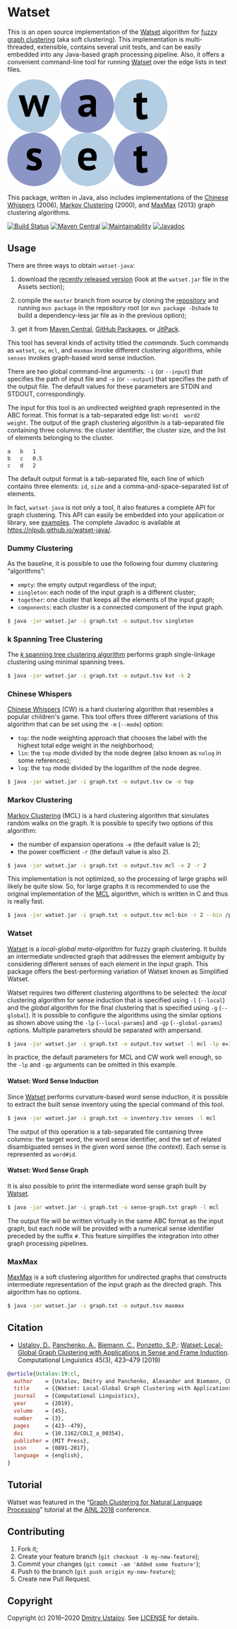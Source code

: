 # Watset

This is an open source implementation of the [Watset] algorithm for [fuzzy graph clustering](https://en.wikipedia.org/wiki/Fuzzy_clustering) (aka soft clustering). This implementation is multi-threaded, extensible, contains several unit tests, and can be easily embedded into any Java-based graph processing pipeline. Also, it offers a convenient command-line tool for running [Watset] over the edge lists in text files.

![Watset](src/main/javadoc/doc-files/Watset.svg)

This package, written in Java, also includes implementations of the [Chinese Whispers] (2006), [Markov Clustering] (2000), and [MaxMax] (2013) graph clustering algorithms.

[![Build Status][github_tests_badge]][github_tests_link] [![Maven Central][maven_badge]][maven_link] [![Maintainability][codeclimate_badge]][codeclimate_link] [![Javadoc][javadoc_badge]][javadoc_link]

[github_tests_badge]: https://github.com/nlpub/watset-java/workflows/Unit%20Tests/badge.svg?branch=master
[github_tests_link]: https://github.com/nlpub/watset-java/actions?query=workflow%3A%22Unit+Tests%22
[maven_badge]: https://img.shields.io/maven-central/v/org.nlpub/watset.svg?label=Maven%20Central
[maven_link]: https://search.maven.org/artifact/org.nlpub/watset
[codeclimate_badge]: https://api.codeclimate.com/v1/badges/2f2a90dd42ae703e9e5d/maintainability
[codeclimate_link]: https://codeclimate.com/github/nlpub/watset-java/maintainability
[javadoc_badge]: https://img.shields.io/badge/javadoc-master-brightgreen
[javadoc_link]: https://nlpub.github.io/watset-java/

## Usage

There are three ways to obtain `watset-java`:

1. download the [recently released version](https://github.com/nlpub/watset-java/releases/latest) (look at the `watset.jar` file in the Assets section);

2. compile the `master` branch from source by cloning the [repository](https://github.com/nlpub/watset-java) and running `mvn package` in the repository root (or `mvn package -Dshade` to build a dependency-less jar file as in the previous option);

3. get it from [Maven Central][maven_link], [GitHub Packages](https://github.com/nlpub/watset-java/packages), or [JitPack](https://jitpack.io/#nlpub/watset-java).

This tool has several kinds of activity titled the *commands*. Such commands as `watset`, `cw`, `mcl`, and `maxmax` invoke different clustering algorithms, while `senses` invokes graph-based word sense induction.

There are two global command-line arguments: `-i` (or `--input`) that specifies the path of input file and `-o` (or `--output`) that specifies the path of the output file. The default values for these parameters are STDIN and STDOUT, correspondingly.

The input for this tool is an undirected weighted graph represented in the ABC format. This format is a tab-separated edge list: <code>word1&#9;word2&#9;weight</code>. The output of the graph clustering algorithm is a tab-separated file containing three columns: the cluster identifier, the cluster size, and the list of elements belonging to the cluster.

```
a	b	1
b	c	0.5
c	d	2
```

The default output format is a tab-separated file, each line of which contains three elements: `id`, `size` and a comma-and-space-separated list of elements.

In fact, `watset-java` is not only a tool, it also features a complete API for graph clustering. This API can easily be embedded into your application or library, see [examples](examples/). The complete Javadoc is available at <https://nlpub.github.io/watset-java/>.

### Dummy Clustering

As the baseline, it is possible to use the following four dummy clustering “algorithms”:

* `empty`: the empty output regardless of the input;
* `singleton`: each node of the input graph is a different cluster;
* `together`: one cluster that keeps all the elements of the input graph;
* `components`: each cluster is a connected component of the input graph.

```bash
$ java -jar watset.jar -i graph.txt -o output.tsv singleton
```

### k Spanning Tree Clustering

The [*k* spanning tree clustering algorithm](https://doi.org/10.2307/2346439) performs graph single-linkage clustering using minimal spanning trees.

```bash
$ java -jar watset.jar -i graph.txt -o output.tsv kst -k 2
```

### Chinese Whispers

[Chinese Whispers] (CW) is a hard clustering algorithm that resembles a popular children's game. This tool offers three different variations of this algorithm that can be set using the `-m` (`--mode`) option:

* `top`: the node weighting approach that chooses the label with the highest total edge weight in the neighborhood;
* `lin`: the `top` mode divided by the node degree (also known as `nolog` in some references);
* `log`: the `top` mode divided by the logarithm of the node degree.

```bash
$ java -jar watset.jar -i graph.txt -o output.tsv cw -m top
```

### Markov Clustering

[Markov Clustering] (MCL) is a hard clustering algorithm that simulates random walks on the graph. It is possible to specify two options of this algorithm:

* the number of expansion operations `-e` (the default value is 2);
* the power coefficient `-r` (the default value is also 2).

```bash
$ java -jar watset.jar -i graph.txt -o output.tsv mcl -e 2 -r 2
```

This implementation is not optimized, so the processing of large graphs will likely be quite slow. So, for large graphs it is recommended to use the original implementation of the [MCL](https://micans.org/mcl/) algorithm, which is written in C and thus is really fast.

```bash
$ java -jar watset.jar -i graph.txt -o output.tsv mcl-bin -r 2 --bin /path/to/mcl
```

### Watset

[Watset] is a *local-global meta-algorithm* for fuzzy graph clustering. It builds an intermediate undirected graph that addresses the element ambiguity by considering different senses of each element in the input graph. This package offers the best-performing variation of Watset known as Simplified Watset.

Watset requires two different clustering algorithms to be selected: the *local* clustering algorithm for sense induction that is specified using `-l` (`--local`) and the *global* algorithm for the final clustering that is specified using `-g` (`--global`). It is possible to configure the algorithms using the similar options as shown above using the `-lp` (`--local-params`) and `-gp` (`--global-params`) options. Multiple parameters should be separated with ampersand.

```bash
$ java -jar watset.jar -i graph.txt -o output.tsv watset -l mcl -lp e=1 -lp r=3 -g cw -gp mode=lin
```

In practice, the default parameters for MCL and CW work well enough, so the `-lp` and `-gp` arguments can be omitted in this example.

#### Watset: Word Sense Induction

Since [Watset] performs curvature-based word sense induction, it is possible to extract the built sense inventory using the special command of this tool.

```bash
$ java -jar watset.jar -i graph.txt -o inventory.tsv senses -l mcl
```

The output of this operation is a tab-separated file containing three columns: the target word, the word sense identifier, and the set of related disambiguated senses in the given word sense (the *context*). Each sense is represented as `word#id`.

#### Watset: Word Sense Graph

It is also possible to print the intermediate word sense graph built by [Watset].

```bash
$ java -jar watset.jar -i graph.txt -o sense-graph.txt graph -l mcl
```

The output file will be written virtually in the same ABC format as the input graph, but each node will be provided with a numerical sense identifier preceded by the suffix `#`. This feature simplifies the integration into other graph processing pipelines.

### MaxMax

[MaxMax] is a soft clustering algorithm for undirected graphs that constructs intermediate representation of the input graph as the directed graph. This algorithm has no options.

```bash
$ java -jar watset.jar -i graph.txt -o output.tsv maxmax
```

## Citation

* [Ustalov, D.](https://github.com/dustalov), [Panchenko, A.](https://github.com/alexanderpanchenko), [Biemann, C.](https://www.inf.uni-hamburg.de/en/inst/ab/lt/people/chris-biemann.html), [Ponzetto, S.P.](https://www.uni-mannheim.de/dws/people/professors/prof-dr-simone-paolo-ponzetto/): [Watset: Local-Global Graph Clustering with Applications in Sense and Frame Induction](https://doi.org/10.1162/COLI_a_00354). Computational Linguistics 45(3), 423&ndash;479 (2019)

```bibtex
@article{Ustalov:19:cl,
  author    = {Ustalov, Dmitry and Panchenko, Alexander and Biemann, Chris and Ponzetto, Simone Paolo},
  title     = {{Watset: Local-Global Graph Clustering with Applications in Sense and Frame Induction}},
  journal   = {Computational Linguistics},
  year      = {2019},
  volume    = {45},
  number    = {3},
  pages     = {423--479},
  doi       = {10.1162/COLI_a_00354},
  publisher = {MIT Press},
  issn      = {0891-2017},
  language  = {english},
}
```

## Tutorial

Watset was featured in the &ldquo;[Graph Clustering for Natural Language Processing](https://doi.org/10.5281/zenodo.1161505)&rdquo; tutorial at the [AINL&nbsp;2018](https://ainlconf.ru/2018/) conference.

## Contributing

1. Fork it;
2. Create your feature branch (`git checkout -b my-new-feature`);
3. Commit your changes (`git commit -am 'Added some feature'`);
4. Push to the branch (`git push origin my-new-feature`);
5. Create new Pull Request.

## Copyright

Copyright (c) 2016&ndash;2020 [Dmitry Ustalov]. See [LICENSE](LICENSE) for details.

[Watset]: https://doi.org/10.1162/COLI_a_00354
[Chinese Whispers]: https://doi.org/10.3115/1654758.1654774
[Markov Clustering]: https://hdl.handle.net/1874/848
[MaxMax]: https://doi.org/10.1007/978-3-642-37247-6_30
[Dmitry Ustalov]: https://github.com/dustalov
